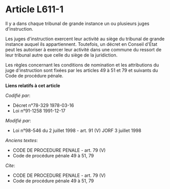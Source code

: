 # Article L611-1

Il y a dans chaque tribunal de grande instance un ou plusieurs juges d'instruction.

Les juges d'instruction exercent leur activité au siège du tribunal de grande instance auquel ils appartiennent. Toutefois,
un décret en Conseil d'Etat peut les autoriser à exercer leur activité dans une commune du ressort de leur tribunal autre que
celle du siège de la juridiction.

Les règles concernant les conditions de nomination et les attributions du juge d'instruction sont fixées par les articles 49
à 51 et 79 et suivants du Code de procédure pénale.

**Liens relatifs à cet article**

_Codifié par_:

  - Décret n°78-329 1978-03-16
  - Loi n°91-1258 1991-12-17

_Modifié par_:

  - Loi n°98-546 du 2 juillet 1998 - art. 91 (V) JORF 3 juillet 1998

_Anciens textes_:

  - CODE DE PROCEDURE PENALE - art. 79 (V)
  - Code de procédure pénale 49 à 51, 79

_Cite_:

  - CODE DE PROCEDURE PENALE - art. 79 (V)
  - Code de procédure pénale 49 à 51, 79
